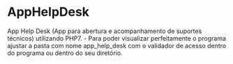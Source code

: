 # AppHelpDesk
App Help Desk (App para abertura e acompanhamento de suportes técnicos) utilizando PHP7. - Para poder visualizar perfeitamente o programa ajustar a pasta com nome app_help_desk com o validador de acesso dentro do programa ou dentro do seu diretório. 
